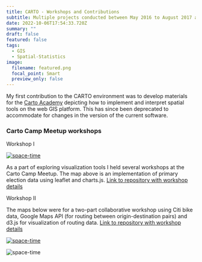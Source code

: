 ```yaml
---
title: CARTO - Workshops and Contributions
subtitle: Multiple projects conducted between May 2016 to August 2017 at CARTO
date: 2022-10-06T17:54:33.720Z
summary: ""
draft: false
featured: false
tags:
  - GIS
  - Spatial-Statistics
image:
  filename: featured.png
  focal_point: Smart
  preview_only: false
---
```

My first contribution to the CARTO environment was to develop materials for the [Carto Academy](https://carto.com/help/tutorials/using-builder/) depicting how to implement and interpret spatial tools on the web GIS platform. This has since been deprecated to accommodate for changes in the version of the current software.

### Carto Camp Meetup workshops

Workshop I

[![space-time](../../voting.gif)](http://bl.ocks.org/mehak-sachdeva/raw/503588cc042fd4b5500128034beae71a/)

As a part of exploring visualization tools I held several workshops at the Carto Camp Meetup. The map above is an implementation of primary election data using leaflet and charts.js. [Link to repository with workshop details](https://github.com/CartoCamp/workshops/tree/master/2016-10-07-Charts-and-interactive-maps)

Workshop II

The maps below were for a two-part collaborative workshop using Citi bike data, Google Maps API (for routing between origin-destination pairs) and d3.js for visualization of routing data. [Link to repository with workshop details](https://github.com/CartoCamp/workshops/tree/master/2017-04-28-carto-camp-routing)

[![space-time](../../citibike.gif)](https://team.carto.com/u/mehak-carto/builder/584986d2-2bb9-11e7-afcc-0e05a8b3e3d7/embed)

![space-time](../../d3-camp.gif)